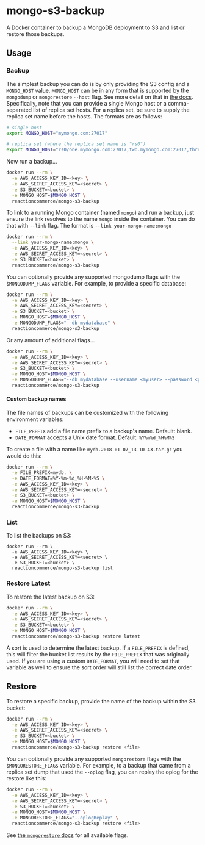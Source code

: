 # mongo-s3-backup

A Docker container to backup a MongoDB deployment to S3 and list or restore those backups.

## Usage

### Backup

The simplest backup you can do is by only providing the S3 config and a `MONGO_HOST` value.  `MONGO_HOST` can be in any form that is supported by the `mongodump` or `mongorestore` `--host` flag.  See more detail on that in [the docs](https://docs.mongodb.com/manual/reference/program/mongodump/).  Specifically, note that you can provide a single Mongo host or a comma-separated list of replica set hosts.  For a replica set, be sure to supply the replica set name before the hosts. The formats are as follows:

```sh
# single host
export MONGO_HOST="mymongo.com:27017"

# replica set (where the replica set name is "rs0")
export MONGO_HOST="rs0/one.mymongo.com:27017,two.mymongo.com:27017,three.mymongo.com:27017"
```

Now run a backup...

```sh
docker run --rm \
  -e AWS_ACCESS_KEY_ID=<key> \
  -e AWS_SECRET_ACCESS_KEY=<secret> \
  -e S3_BUCKET=<bucket> \
  -e MONGO_HOST=$MONGO_HOST \
  reactioncommerce/mongo-s3-backup
```

To link to a running Mongo container (named `mongo`) and run a backup, just ensure the link resolves to the name `mongo` inside the container. You can do that with `--link` flag. The format is `--link your-mongo-name:mongo`

```sh
docker run --rm \
  --link your-mongo-name:mongo \
  -e AWS_ACCESS_KEY_ID=<key> \
  -e AWS_SECRET_ACCESS_KEY=<secret> \
  -e S3_BUCKET=<bucket> \
  reactioncommerce/mongo-s3-backup
```

You can optionally provide any supported mongodump flags with the `$MONGODUMP_FLAGS` variable. For example, to provide a specific database:

```sh
docker run --rm \
  -e AWS_ACCESS_KEY_ID=<key> \
  -e AWS_SECRET_ACCESS_KEY=<secret> \
  -e S3_BUCKET=<bucket> \
  -e MONGO_HOST=$MONGO_HOST \
  -e MONGODUMP_FLAGS="--db mydatabase" \
  reactioncommerce/mongo-s3-backup
```

Or any amount of additional flags...

```sh
docker run --rm \
  -e AWS_ACCESS_KEY_ID=<key> \
  -e AWS_SECRET_ACCESS_KEY=<secret> \
  -e S3_BUCKET=<bucket> \
  -e MONGO_HOST=$MONGO_HOST \
  -e MONGODUMP_FLAGS="--db mydatabase --username <myuser> --password <pass123> --oplog" \
  reactioncommerce/mongo-s3-backup
```

#### Custom backup names

The file names of backups can be customized with the following environment variables:
- `FILE_PREFIX` add a file name prefix to a backup's name. Default: blank.
- `DATE_FORMAT` accepts a Unix date format. Default: `%Y%m%d_%H%M%S`

To create a file with a name like `mydb.2018-01-07_13-10-43.tar.gz` you would do this:

```sh
docker run --rm \
  -e FILE_PREFIX=mydb. \
  -e DATE_FORMAT=%Y-%m-%d_%H-%M-%S \
  -e AWS_ACCESS_KEY_ID=<key> \
  -e AWS_SECRET_ACCESS_KEY=<secret> \
  -e S3_BUCKET=<bucket> \
  -e MONGO_HOST=$MONGO_HOST \
  reactioncommerce/mongo-s3-backup
```

### List

To list the backups on S3:

```
docker run --rm \
  -e AWS_ACCESS_KEY_ID=<key> \
  -e AWS_SECRET_ACCESS_KEY=<secret> \
  -e S3_BUCKET=<bucket> \
  reactioncommerce/mongo-s3-backup list
```

### Restore Latest

To restore the latest backup on S3:
```sh
docker run --rm \
  -e AWS_ACCESS_KEY_ID=<key> \
  -e AWS_SECRET_ACCESS_KEY=<secret> \
  -e S3_BUCKET=<bucket> \
  -e MONGO_HOST=$MONGO_HOST \
  reactioncommerce/mongo-s3-backup restore latest
```

A sort is used to determine the latest backup. If a `FILE_PREFIX` is defined, this will filter the bucket list results by the `FILE_PREFIX` that was originally used. If you are using a custom `DATE_FORMAT`, you will need to set that variable as well to ensure the sort order will still list the correct date order.

## Restore

To restore a specific backup, provide the name of the backup within the S3 bucket:

```sh
docker run --rm \
  -e AWS_ACCESS_KEY_ID=<key> \
  -e AWS_SECRET_ACCESS_KEY=<secret> \
  -e S3_BUCKET=<bucket> \
  -e MONGO_HOST=$MONGO_HOST \
  reactioncommerce/mongo-s3-backup restore <file>
```

You can optionally provide any supported `mongorestore` flags with the `$MONGORESTORE_FLAGS` variable. For example, to a backup that came from a replica set dump that used the `--oplog` flag, you can replay the oplog for the restore like this:

```sh
docker run --rm \
  -e AWS_ACCESS_KEY_ID=<key> \
  -e AWS_SECRET_ACCESS_KEY=<secret> \
  -e S3_BUCKET=<bucket> \
  -e MONGO_HOST=$MONGO_HOST \
  -e MONGORESTORE_FLAGS="--oplogReplay" \
  reactioncommerce/mongo-s3-backup restore <file>
```

See [the `mongorestore` docs](https://docs.mongodb.com/manual/reference/program/mongorestore/) for all available flags.
